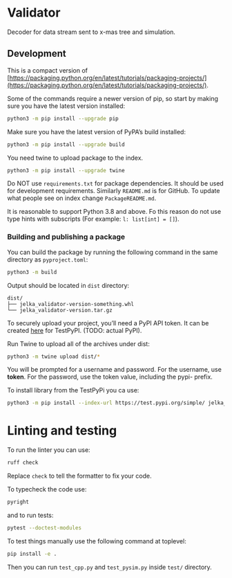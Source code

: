# Validator
Decoder for data stream sent to x-mas tree and simulation.

## Development
This is a compact version of [https://packaging.python.org/en/latest/tutorials/packaging-projects/](https://packaging.python.org/en/latest/tutorials/packaging-projects/).

Some of the commands require a newer version of pip, so start by making sure you have the latest version installed:
```sh
python3 -m pip install --upgrade pip
```
Make sure you have the latest version of PyPA’s build installed:
```sh
python3 -m pip install --upgrade build
```
You need twine to upload package to the index.
```sh
python3 -m pip install --upgrade twine
```

Do NOT use `requirements.txt` for package dependencies. It should
be used for development requirements.
Similarly `README.md` is for GitHub. To update what people see
on index change `PackageREADME.md`.

It is reasonable to support Python 3.8 and above. Fo this reason do
not use type hints with subscripts (For example: `l: list[int] = []`).

### Building and publishing a package
You can build the package by running the following command in the 
same directory as `pyproject.toml`:
```sh
python3 -m build
```
Output should be located in `dist` directory:
```
dist/
├── jelka_validator-version-something.whl
└── jelka_validator-version.tar.gz
```

To securely upload your project, you’ll need a PyPI API token.
It can be created [here](https://test.pypi.org/manage/account/#api-tokens) for TestPyPI. (TODO: actual PyPI).

Run Twine to upload all of the archives under dist:
```sh
python3 -m twine upload dist/*
```
You will be prompted for a username and password. For the 
username, use __token__. For the password, use the token value, 
including the pypi- prefix.

To install library from the TestPyPi you ca use:
```sh
python3 -m pip install --index-url https://test.pypi.org/simple/ jelka_validator --extra-index-url https://pypi.org/simple poirot
```

# Linting and testing
To run the linter you can use:
```sh
ruff check
```
Replace `check` to tell the formatter to fix your code.

To typecheck the code use:
```sh
pyright
```
and to run tests:
```sh
pytest --doctest-modules
```

To test things manually use the following command at toplevel:
```sh
pip install -e .
```
Then you can run `test_cpp.py` and `test_pysim.py` inside `test/` directory.
